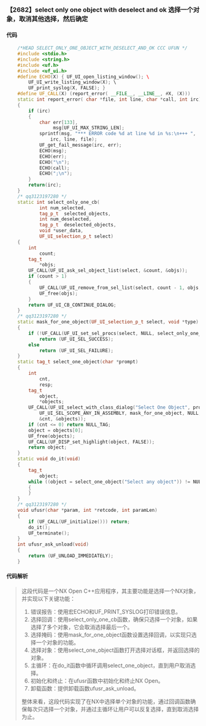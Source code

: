 ### 【2682】select only one object with deselect and ok 选择一个对象，取消其他选择，然后确定

#### 代码

```cpp
    /*HEAD SELECT_ONLY_ONE_OBJECT_WITH_DESELECT_AND_OK CCC UFUN */  
    #include <stdio.h>  
    #include <string.h>  
    #include <uf.h>  
    #include <uf_ui.h>  
    #define ECHO(X) { UF_UI_open_listing_window(); \  
        UF_UI_write_listing_window(X); \  
        UF_print_syslog(X, FALSE); }  
    #define UF_CALL(X) (report_error( __FILE__, __LINE__, #X, (X)))  
    static int report_error( char *file, int line, char *call, int irc)  
    {  
        if (irc)  
        {  
            char err[133],  
                 msg[UF_UI_MAX_STRING_LEN];  
            sprintf(msg, "*** ERROR code %d at line %d in %s:\n+++ ",  
                irc, line, file);  
            UF_get_fail_message(irc, err);  
            ECHO(msg);  
            ECHO(err);  
            ECHO("\n");  
            ECHO(call);  
            ECHO(";\n");  
        }  
        return(irc);  
    }  
    /* qq3123197280 */  
    static int select_only_one_cb(  
            int num_selected,  
            tag_p_t  selected_objects,  
            int num_deselected,  
            tag_p_t  deselected_objects,  
            void *user_data,  
            UF_UI_selection_p_t select)  
    {  
        int  
            count;  
        tag_t  
            *objs;  
        UF_CALL(UF_UI_ask_sel_object_list(select, &count, &objs));  
        if (count > 1)  
        {  
            UF_CALL(UF_UI_remove_from_sel_list(select, count - 1, objs, TRUE));  
            UF_free(objs);  
        }  
        return UF_UI_CB_CONTINUE_DIALOG;  
    }  
    /* qq3123197280 */  
    static mask_for_one_object(UF_UI_selection_p_t select, void *type)  
    {  
        if (!UF_CALL(UF_UI_set_sel_procs(select, NULL, select_only_one_cb, NULL)))  
            return (UF_UI_SEL_SUCCESS);  
        else  
            return (UF_UI_SEL_FAILURE);  
    }  
    static tag_t select_one_object(char *prompt)  
    {  
        int  
            cnt,  
            resp;  
        tag_t  
            object,  
            *objects;  
        UF_CALL(UF_UI_select_with_class_dialog("Select One Object", prompt,  
            UF_UI_SEL_SCOPE_ANY_IN_ASSEMBLY, mask_for_one_object, NULL, &resp,  
            &cnt, &objects));  
        if (cnt <= 0) return NULL_TAG;  
        object = objects[0];  
        UF_free(objects);  
        UF_CALL(UF_DISP_set_highlight(object, FALSE));  
        return object;  
    }  
    static void do_it(void)  
    {  
        tag_t  
            object;  
        while ((object = select_one_object("Select any object")) != NULL_TAG)  
        {  
        }  
    }  
    /* qq3123197280 */  
    void ufusr(char *param, int *retcode, int paramLen)  
    {  
        if (UF_CALL(UF_initialize())) return;  
        do_it();  
        UF_terminate();  
    }  
    int ufusr_ask_unload(void)  
    {  
        return (UF_UNLOAD_IMMEDIATELY);  
    }

```

#### 代码解析

> 这段代码是一个NX Open C++应用程序，其主要功能是选择一个NX对象，并实现以下关键功能：
>
> 1. 错误报告：使用宏ECHO和UF_PRINT_SYSLOG打印错误信息。
> 2. 选择回调：使用select_only_one_cb函数，确保只选择一个对象，如果选择了多个对象，它会取消选择最后一个。
> 3. 选择掩码：使用mask_for_one_object函数设置选择回调，以实现只选择一个对象的功能。
> 4. 选择对象：使用select_one_object函数打开选择对话框，并返回选择的对象。
> 5. 主循环：在do_it函数中循环调用select_one_object，直到用户取消选择。
> 6. 初始化和终止：在ufusr函数中初始化和终止NX Open。
> 7. 卸载函数：提供卸载函数ufusr_ask_unload。
>
> 整体来看，这段代码实现了在NX中选择单个对象的功能，通过回调函数确保每次只选择一个对象，并通过主循环让用户可以反复选择，直到取消选择为止。
>
